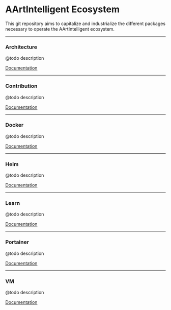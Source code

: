 # AArtIntelligent Ecosystem

This git repository aims to capitalize and industrialize the different packages necessary to operate the AArtIntelligent ecosystem.

--- 

### Architecture

@todo description

[Documentation](architecture)

--- 

### Contribution

@todo description

[Documentation](contribution)

--- 

### Docker

@todo description

[Documentation](docker)

--- 

### Helm

@todo description

[Documentation](helm)

--- 

### Learn

@todo description

[Documentation](learn)

--- 

### Portainer

@todo description

[Documentation](portainer)

--- 

### VM

@todo description

[Documentation](vm)
